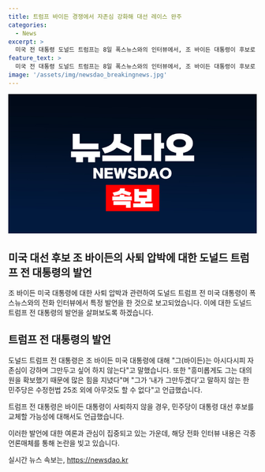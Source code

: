 ```yaml
---
title: 트럼프 바이든 경쟁에서 자존심 강화해 대선 레이스 완주
categories:
  - News
excerpt: >
  미국 전 대통령 도널드 트럼프는 8일 폭스뉴스와의 인터뷰에서, 조 바이든 대통령이 후보로 남겨질 것이라고 예측하며 그의 자존심을 강조했다. 바이든이 사퇴하지 않을 것이라고 덧붙이고, 민주당이 수정헌법 25조를 이용하지 못할 것이라고 말했다. 그는 또한 카멀라 해리스 부통령이 대통령 후보가 될 것이라 언급하며, 바이든의 인지력 부족 논란과 민주당 내부의 후보 사퇴 요구에 대해 이야기했다.
feature_text: >
  미국 전 대통령 도널드 트럼프는 8일 폭스뉴스와의 인터뷰에서, 조 바이든 대통령이 후보로 남겨질 것이라고 예측하며 그의 자존심을 강조했다. 바이든이 사퇴하지 않을 것이라고 덧붙이고, 민주당이 수정헌법 25조를 이용하지 못할 것이라고 말했다. 그는 또한 카멀라 해리스 부통령이 대통령 후보가 될 것이라 언급하며, 바이든의 인지력 부족 논란과 민주당 내부의 후보 사퇴 요구에 대해 이야기했다.
image: '/assets/img/newsdao_breakingnews.jpg'
---
```


<p><img src="/assets/img/newsdao_breakingnews.jpg" alt="bookingtag 속보" /></p>

<h2>미국 대선 후보 조 바이든의 사퇴 압박에 대한 도널드 트럼프 전 대통령의 발언</h2>

<p>조 바이든 미국 대통령에 대한 사퇴 압박과 관련하여 도널드 트럼프 전 미국 대통령이 폭스뉴스와의 전화 인터뷰에서 특정 발언을 한 것으로 보고되었습니다. 이에 대한 도널드 트럼프 전 대통령의 발언을 살펴보도록 하겠습니다.</p>

<h2>트럼프 전 대통령의 발언</h2>

<p>도널드 트럼프 전 대통령은 조 바이든 미국 대통령에 대해 "그(바이든)는 아시다시피 자존심이 강하며 그만두고 싶어 하지 않는다"고 말했습니다. 또한 "흥미롭게도 그는 대의원을 확보했기 때문에 많은 힘을 지녔다"며 "그가 ‘내가 그만두겠다’고 말하지 않는 한 민주당은 수정헌법 25조 외에 아무것도 할 수 없다"고 언급했습니다.</p>

<p>트럼프 전 대통령은 바이든 대통령이 사퇴하지 않을 경우, 민주당이 대통령 대선 후보를 교체할 가능성에 대해서도 언급했습니다.</p>

<p>이러한 발언에 대한 여론과 관심이 집중되고 있는 가운데, 해당 전화 인터뷰 내용은 각종 언론매체를 통해 논란을 빚고 있습니다.</p>
실시간 뉴스 속보는, <a href="https://newsdao.kr" rel="dofollow">https://newsdao.kr</a>


